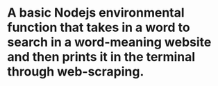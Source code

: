 <h1>A basic Nodejs environmental function that takes in a word to search in a word-meaning website and then prints it in the terminal through web-scraping.</h1>
